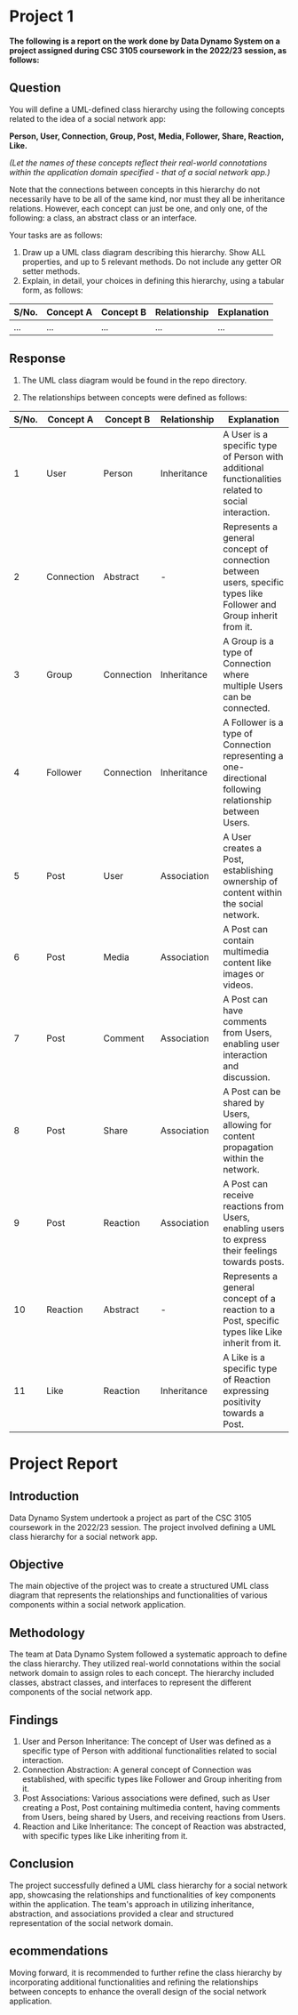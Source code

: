 # Project 1
**The following is a report on the work done by Data Dynamo System on a project assigned during CSC 3105 coursework in the 2022/23 session, as follows:**

## Question
You will define a UML-defined class hierarchy using the following concepts related to the idea of a social network app:

**Person, User, Connection, Group, Post, Media, Follower, Share, Reaction, Like.**

*(Let the names of these concepts reflect their real-world connotations within the application domain specified - that of a social network app.)*

Note that the connections between concepts in this hierarchy do not necessarily have to be all of the same kind, nor must they all be inheritance relations. However, each concept can just be one, and only one, of the following: a class, an abstract class or an interface.

Your tasks are as follows:
1. Draw up a UML class diagram describing this hierarchy. Show ALL properties, and up to 5 relevant methods. Do not include any getter OR setter methods.
2. Explain, in detail, your choices in defining this hierarchy, using a tabular form, as follows:

| S/No. | Concept A | Concept B | Relationship | Explanation |
| ----------- | ----------- | ----------- | ----------- | ----------- |
| ... | ... | ... | ... | ... |

## Response

1. The UML class diagram would be found in the repo directory.

2. The relationships between concepts were defined as follows:

| S/No. | Concept A | Concept B | Relationship | Explanation |
|-------|-----------|-----------|--------------|-------------|
| 1     | User      | Person    | Inheritance  | A User is a specific type of Person with additional functionalities related to social interaction. |
| 2     | Connection| Abstract  | -            | Represents a general concept of connection between users, specific types like Follower and Group inherit from it. |
| 3     | Group     | Connection| Inheritance  | A Group is a type of Connection where multiple Users can be connected. |
| 4     | Follower  | Connection| Inheritance  | A Follower is a type of Connection representing a one-directional following relationship between Users. |
| 5     | Post      | User      | Association  | A User creates a Post, establishing ownership of content within the social network. |
| 6     | Post      | Media     | Association  | A Post can contain multimedia content like images or videos. |
| 7     | Post      | Comment   | Association  | A Post can have comments from Users, enabling user interaction and discussion. |
| 8     | Post      | Share     | Association  | A Post can be shared by Users, allowing for content propagation within the network. |
| 9     | Post      | Reaction  | Association  | A Post can receive reactions from Users, enabling users to express their feelings towards posts. |
| 10    | Reaction  | Abstract  | -            | Represents a general concept of a reaction to a Post, specific types like Like inherit from it. |
| 11    | Like      | Reaction  | Inheritance  | A Like is a specific type of Reaction expressing positivity towards a Post. |

# Project Report

## Introduction
Data Dynamo System undertook a project as part of the CSC 3105 coursework in the 2022/23 session. The project involved defining a UML class hierarchy for a social network app.

## Objective
The main objective of the project was to create a structured UML class diagram that represents the relationships and functionalities of various components within a social network application.

## Methodology
The team at Data Dynamo System followed a systematic approach to define the class hierarchy. They utilized real-world connotations within the social network domain to assign roles to each concept. The hierarchy included classes, abstract classes, and interfaces to represent the different components of the social network app.

## Findings
1. User and Person Inheritance: The concept of User was defined as a specific type of Person with additional functionalities related to social interaction.
2. Connection Abstraction: A general concept of Connection was established, with specific types like Follower and Group inheriting from it.
3. Post Associations: Various associations were defined, such as User creating a Post, Post containing multimedia content, having comments from Users, being shared by Users, and receiving reactions from Users.
4. Reaction and Like Inheritance: The concept of Reaction was abstracted, with specific types like Like inheriting from it.

## Conclusion
The project successfully defined a UML class hierarchy for a social network app, showcasing the relationships and functionalities of key components within the application. The team's approach in utilizing inheritance, abstraction, and associations provided a clear and structured representation of the social network domain.

## ecommendations
Moving forward, it is recommended to further refine the class hierarchy by incorporating additional functionalities and refining the relationships between concepts to enhance the overall design of the social network application.
